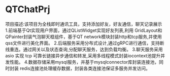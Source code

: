 # QTChatPrj
项目描述:该项目为全栈即时通讯工具，支持添加好友，好友通信，聊天记录展示 1.前端基于Qt实现用户界面，通过QListWidget实现好友列表,利用 GridLayout和QPainter封装气泡聊天框组件，基于QT network模块封装http和tcp服务,并使用qss文件进行美化界面。 2.后端服务采用分布式设计,通过gRPC进行通信，支持断线重连。通过网关以及状态查询,分配聊天服务，达到负载均衡。 3.聊天服务采用asio 实现 tcp 可靠长链接异步通信和转发,采用多线程模式封装iocontext池提升并发性能。 4.数据存储采用mysql服务，并基于mysqlconnector库封装连接池，同时封装 redis连接池处理缓存数据，封装各类连接池保证多服务并发访问。 
